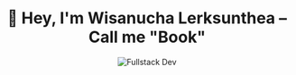 <div align="center">

# 👋 Hey, I'm Wisanucha Lerksunthea – Call me "Book"

![Fullstack Dev](https://readme-typing-svg.demolab.com/?lines=Fullstack+Dev&font=Fira+Code&center=true&width=300&height=50&duration=3000&pause=1000&color=FF0000&size=28)

</div>

